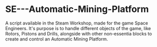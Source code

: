 # SE---Automatic-Mining-Platform
A script available in the Steam Workshop, made for the game Space Engineers. It's purpose is to handle different objects of the game, like Rotors, Pistons and Drills, alongside with other non-essentia blocks to create and control an Automatic Mining Platform.
